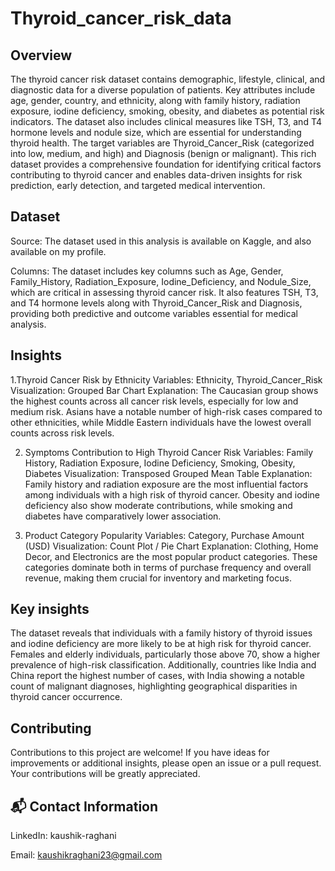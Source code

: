 
# Thyroid_cancer_risk_data



## Overview
The thyroid cancer risk dataset contains demographic, lifestyle, clinical, and diagnostic data for a diverse population of patients. Key attributes include age, gender, country, and ethnicity, along with family history, radiation exposure, iodine deficiency, smoking, obesity, and diabetes as potential risk indicators. The dataset also includes clinical measures like TSH, T3, and T4 hormone levels and nodule size, which are essential for understanding thyroid health. The target variables are Thyroid_Cancer_Risk (categorized into low, medium, and high) and Diagnosis (benign or malignant). This rich dataset provides a comprehensive foundation for identifying critical factors contributing to thyroid cancer and enables data-driven insights for risk prediction, early detection, and targeted medical intervention.


## Dataset
Source: The dataset used in this analysis is available on Kaggle, and also available on my profile.

Columns: The dataset includes key columns such as Age, Gender, Family_History, Radiation_Exposure, Iodine_Deficiency, and Nodule_Size, which are critical in assessing thyroid cancer risk. It also features TSH, T3, and T4 hormone levels along with Thyroid_Cancer_Risk and Diagnosis, providing both predictive and outcome variables essential for medical analysis.
## Insights
1.Thyroid Cancer Risk by Ethnicity
Variables: Ethnicity, Thyroid_Cancer_Risk
Visualization: Grouped Bar Chart
Explanation: The Caucasian group shows the highest counts across all cancer risk levels, especially for low and medium risk. Asians have a notable number of high-risk cases compared to other ethnicities, while Middle Eastern individuals have the lowest overall counts across risk levels.

2. Symptoms Contribution to High Thyroid Cancer Risk
Variables: Family History, Radiation Exposure, Iodine Deficiency, Smoking, Obesity, Diabetes
Visualization: Transposed Grouped Mean Table
Explanation: Family history and radiation exposure are the most influential factors among individuals with a high risk of thyroid cancer. Obesity and iodine deficiency also show moderate contributions, while smoking and diabetes have comparatively lower association.

3. Product Category Popularity
Variables: Category, Purchase Amount (USD)
Visualization: Count Plot / Pie Chart
Explanation: Clothing, Home Decor, and Electronics are the most popular product categories. These categories dominate both in terms of purchase frequency and overall revenue, making them crucial for inventory and marketing focus.

## Key insights
The dataset reveals that individuals with a family history of thyroid issues and iodine deficiency are more likely to be at high risk for thyroid cancer. Females and elderly individuals, particularly those above 70, show a higher prevalence of high-risk classification. Additionally, countries like India and China report the highest number of cases, with India showing a notable count of malignant diagnoses, highlighting geographical disparities in thyroid cancer occurrence.
## Contributing
Contributions to this project are welcome! If you have ideas for improvements or additional insights, please open an issue or a pull request. Your contributions will be greatly appreciated.
## 📬 Contact Information
LinkedIn: kaushik-raghani

Email: kaushikraghani23@gmail.com

